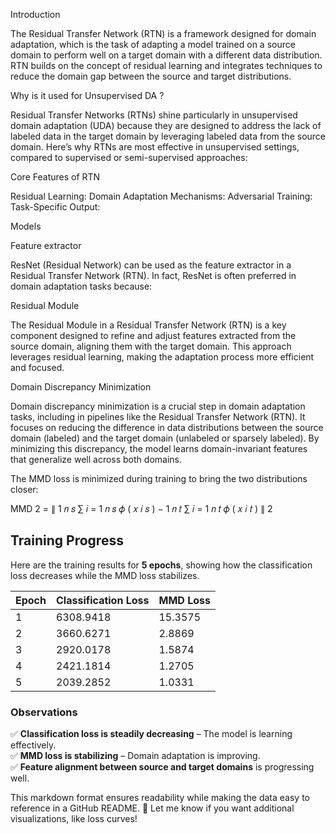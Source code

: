 Introduction

The Residual Transfer Network (RTN) is a framework designed for domain adaptation, which is the task of adapting a model trained on a source domain to perform well on a target domain with a different data distribution. RTN builds on the concept of residual learning and integrates techniques to reduce the domain gap between the source and target distributions.

Why is it used for Unsupervised DA ?

Residual Transfer Networks (RTNs) shine particularly in unsupervised domain adaptation (UDA) because they are designed to address the lack of labeled data in the target domain by leveraging labeled data from the source domain. Here’s why RTNs are most effective in unsupervised settings, compared to supervised or semi-supervised approaches:


Core Features of RTN

Residual Learning:
Domain Adaptation Mechanisms:
Adversarial Training:
Task-Specific Output:


Models

Feature extractor

ResNet (Residual Network) can be used as the feature extractor in a Residual Transfer Network (RTN). In fact, ResNet is often preferred in domain adaptation tasks because:

Residual Module

The Residual Module in a Residual Transfer Network (RTN) is a key component designed to refine and adjust features extracted from the source domain, aligning them with the target domain. This approach leverages residual learning, making the adaptation process more efficient and focused.


Domain Discrepancy Minimization

Domain discrepancy minimization is a crucial step in domain adaptation tasks, including in pipelines like the Residual Transfer Network (RTN). It focuses on reducing the difference in data distributions between the source domain (labeled) and the target domain (unlabeled or sparsely labeled). By minimizing this discrepancy, the model learns domain-invariant features that generalize well across both domains.

The MMD loss is minimized during training to bring the two distributions closer:

MMD 2 = ∥ 1 𝑛 𝑠 ∑ 𝑖 = 1 𝑛 𝑠 𝜙 ( 𝑥 𝑖 𝑠 ) − 1 𝑛 𝑡 ∑ 𝑖 = 1 𝑛 𝑡 𝜙 ( 𝑥 𝑖 𝑡 ) ∥ 2


## Training Progress

Here are the training results for **5 epochs**, showing how the classification loss decreases while the MMD loss stabilizes.

| Epoch | Classification Loss | MMD Loss |
|-------|---------------------|----------|
| 1     | 6308.9418           | 15.3575  |
| 2     | 3660.6271           | 2.8869   |
| 3     | 2920.0178           | 1.5874   |
| 4     | 2421.1814           | 1.2705   |
| 5     | 2039.2852           | 1.0331   |

### **Observations**
✅ **Classification loss is steadily decreasing** – The model is learning effectively.  
✅ **MMD loss is stabilizing** – Domain adaptation is improving.  
✅ **Feature alignment between source and target domains** is progressing well.

This markdown format ensures readability while making the data easy to reference in a GitHub README. 🚀 Let me know if you want additional visualizations, like loss curves!  


